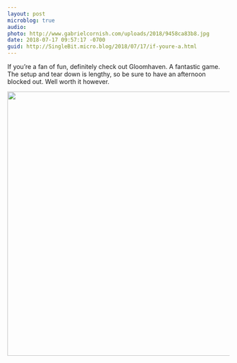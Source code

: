 ```yaml
---
layout: post
microblog: true
audio: 
photo: http://www.gabrielcornish.com/uploads/2018/9458ca83b8.jpg
date: 2018-07-17 09:57:17 -0700
guid: http://SingleBit.micro.blog/2018/07/17/if-youre-a.html
---
```

If you’re a fan of fun, definitely check out Gloomhaven. A fantastic game. The setup and tear down is lengthy, so be sure to have an afternoon blocked out. Well worth it however. 

<img src="http://www.gabrielcornish.com/uploads/2018/9458ca83b8.jpg" width="600" height="600" />
